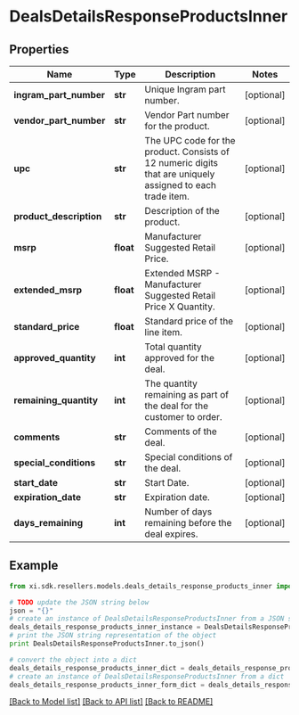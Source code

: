# DealsDetailsResponseProductsInner


## Properties

Name | Type | Description | Notes
------------ | ------------- | ------------- | -------------
**ingram_part_number** | **str** | Unique Ingram part number. | [optional] 
**vendor_part_number** | **str** | Vendor Part number for the product. | [optional] 
**upc** | **str** | The UPC code for the product. Consists of 12 numeric digits that are uniquely assigned to each trade item. | [optional] 
**product_description** | **str** | Description of the product. | [optional] 
**msrp** | **float** | Manufacturer Suggested Retail Price. | [optional] 
**extended_msrp** | **float** | Extended MSRP - Manufacturer Suggested Retail Price X Quantity. | [optional] 
**standard_price** | **float** | Standard price of the line item. | [optional] 
**approved_quantity** | **int** | Total quantity approved for the deal. | [optional] 
**remaining_quantity** | **int** | The quantity remaining as part of the deal for the customer to order. | [optional] 
**comments** | **str** | Comments of the deal. | [optional] 
**special_conditions** | **str** | Special conditions of the deal. | [optional] 
**start_date** | **str** | Start Date. | [optional] 
**expiration_date** | **str** | Expiration date. | [optional] 
**days_remaining** | **int** | Number of days remaining before the deal expires. | [optional] 

## Example

```python
from xi.sdk.resellers.models.deals_details_response_products_inner import DealsDetailsResponseProductsInner

# TODO update the JSON string below
json = "{}"
# create an instance of DealsDetailsResponseProductsInner from a JSON string
deals_details_response_products_inner_instance = DealsDetailsResponseProductsInner.from_json(json)
# print the JSON string representation of the object
print DealsDetailsResponseProductsInner.to_json()

# convert the object into a dict
deals_details_response_products_inner_dict = deals_details_response_products_inner_instance.to_dict()
# create an instance of DealsDetailsResponseProductsInner from a dict
deals_details_response_products_inner_form_dict = deals_details_response_products_inner.from_dict(deals_details_response_products_inner_dict)
```
[[Back to Model list]](../README.md#documentation-for-models) [[Back to API list]](../README.md#documentation-for-api-endpoints) [[Back to README]](../README.md)


